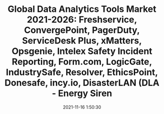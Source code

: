 ---
"title": "Global Data Analytics Tools Market 2021-2026: Freshservice, ConvergePoint, PagerDuty, ServiceDesk Plus, xMatters, Opsgenie, Intelex Safety Incident Reporting, Form.com, LogicGate, IndustrySafe, Resolver, EthicsPoint, Donesafe, incy.io, DisasterLAN (DLA - Energy Siren"
"date": "2021-11-16 1:50:30"
"feed_name": "GOOGLENEWSINDUSTRIAL"
"feed_website": "https://news.google.com/search?q=industrial%2Bincident&hl=en-US&gl=US&ceid=US:en"
"feed_rss": "https://news.google.com/rss/search?q=industrial%2Bincident&hl=en-US&gl=US&ceid=US:en"
"link": "https://energysiren.co.ke/2021/11/16/global-data-analytics-tools-market-2021-2026-freshservice-convergepoint-pagerduty-servicedesk-plus-xmatters-opsgenie-intelex-safety-incident-reporting-form-com-logicgate-industrysafe-resolv/"
"source": "{'href': 'https://energysiren.co.ke', 'title': 'Energy Siren'}"
"file": "_posts/2021-1-1-544c6ba3d4511dd10aa1820d077eecf691baf51a.md"
"accident": "0"
"drilling": "0"
"dead": "0"
"injured": "0"
"arrested": "0"
"place": "unknown place"
"where": "unknown site"
"causes": "unknown"
"place_uri": "unknown place"
---